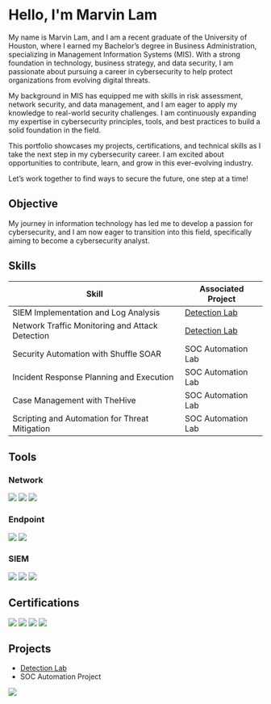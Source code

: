 # Hello, I'm Marvin Lam

My name is Marvin Lam, and I am a recent graduate of the University of Houston, where I earned my Bachelor’s degree in Business Administration, specializing in Management Information Systems (MIS). With a strong foundation in technology, business strategy, and data security, I am passionate about pursuing a career in cybersecurity to help protect organizations from evolving digital threats.

My background in MIS has equipped me with skills in risk assessment, network security, and data management, and I am eager to apply my knowledge to real-world security challenges. I am continuously expanding my expertise in cybersecurity principles, tools, and best practices to build a solid foundation in the field.

This portfolio showcases my projects, certifications, and technical skills as I take the next step in my cybersecurity career. I am excited about opportunities to contribute, learn, and grow in this ever-evolving industry.

Let’s work together to find ways to secure the future, one step at a time!

## Objective
My journey in information technology has led me to develop a passion for cybersecurity, and I am now eager to transition into this field, specifically aiming to become a cybersecurity analyst.

## Skills

| Skill                                         | Associated Project         |
|-----------------------------------------------|----------------------------|
| SIEM Implementation and Log Analysis          | <a href=https://github.com/marvinlam2000/Detection-Lab.git>Detection Lab</a>|
| Network Traffic Monitoring and Attack Detection | <a href="https://google.com">Detection Lab</a>|
| Security Automation with Shuffle SOAR         | SOC Automation Lab|
| Incident Response Planning and Execution      | SOC Automation Lab|
| Case Management with TheHive                  | SOC Automation Lab|
| Scripting and Automation for Threat Mitigation | SOC Automation Lab|

## Tools

### Network
<div>
    <img src="https://img.shields.io/badge/-Wireshark-1679A7?&style=for-the-badge&logo=Wireshark&logoColor=white" />
    <img src="https://img.shields.io/badge/-Suricata-EF3B2D?&style=for-the-badge&logo=Suricata&logoColor=white" />
    <img src="https://img.shields.io/badge/-Zeek-777BB4?&style=for-the-badge&logo=Zeek&logoColor=white" />
</div>

### Endpoint
<div>
    <img src="https://img.shields.io/badge/-Microsoft_Defender_for_Endpoint-00A4EF?&style=for-the-badge&logo=Microsoft&logoColor=white" />
    <img src="https://img.shields.io/badge/-Velociraptor-4B275F?&style=for-the-badge&logo=Velociraptor&logoColor=white" />
</div>

### SIEM
<div>
    <img src="https://img.shields.io/badge/-Microsoft_Sentinel-0078D4?&style=for-the-badge&logo=Microsoft&logoColor=white" />
    <img src="https://img.shields.io/badge/-Splunk-000000?&style=for-the-badge&logo=Splunk&logoColor=white" />
    <img src="https://img.shields.io/badge/-Elastic-005571?&style=for-the-badge&logo=Elastic&logoColor=white" />
</div>

## Certifications
<div>
<img src="https://img.shields.io/badge/-Security%2B-FF0000?&style=for-the-badge&logo=CompTIA&logoColor=white" />
<img src="https://img.shields.io/badge/-Google%20Cybersecurity%20Professional%20Certificate-4285F4?&style=for-the-badge&logo=Google&logoColor=white" />
<img src="https://img.shields.io/badge/-Google%20Project%20Management%20Professional%20Certificate-4285F4?&style=for-the-badge&logo=Google&logoColor=white" />
<img src="https://img.shields.io/badge/-IBM%20Data%20Analytics%20Professional%20Certificate-1F70C1?&style=for-the-badge&logo=IBM&logoColor=white" />
</div>

## Projects
- <a href="https://github.com/marvinlam2000/Building-a-Home-Lab/blob/main/README.md">Detection Lab</a>
- SOC Automation Project

<a href="https://linkedin.com/in/marvinlam50"><img src="https://img.shields.io/badge/-LinkedIn-0072b1?&style=for-the-badge&logo=linkedin&logoColor=white" /></a>
